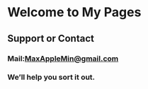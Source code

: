 # Welcome to My Pages



## Support or Contact

### Mail:MaxAppleMin@gmail.com
### We’ll help you sort it out.

